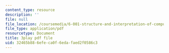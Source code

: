 ```yaml
---
content_type: resource
description: ''
file: null
file_location: /coursemedia/6-001-structure-and-interpretation-of-computer-programs-spring-2005/32465b886efeca0f6edafaed2f0586c3_eJeMOEiHv8c.pdf
file_type: application/pdf
resourcetype: Document
title: 3play pdf file
uid: 32465b88-6efe-ca0f-6eda-faed2f0586c3
---
```

